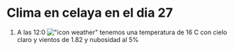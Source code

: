 # Clima en celaya en el dia 27

1. A las 12:0 !["icon weather"](http://openweathermap.org/img/w/02d.png) tenemos una temperatura de 16 C con cielo claro y  vientos de 1.82 y nubosidad al 5%
